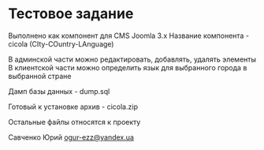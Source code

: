 Тестовое задание
=================

Выполнено как компонент для CMS Joomla 3.x
Название компонента - cicola (CIty-COuntry-LAnguage)

В админской части можно редактировать, добавлять, удалять элементы
В клиентской части можно определить язык для выбранного города в выбранной стране

Дамп базы данных - dump.sql

Готовый к установке архив - cicola.zip

Остальные файлы относятся к проекту

Савченко Юрий
ogur-ezz@yandex.ua
